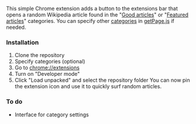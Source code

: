 This simple Chrome extension adds a button to the extensions bar that opens a random Wikipedia article found in the "[Good articles](https://en.wikipedia.org/wiki/Wikipedia:Good_articles)" or "[Featured articles](https://en.wikipedia.org/wiki/Wikipedia:Featured_articles)" categories. You can specify other [categories](https://en.wikipedia.org/wiki/Wikipedia:Contents/Categories) in [getPage.js](getPage.js) if needed.

### Installation
1. Clone the repository
2. Specify categories (optional)
3. Go to [chrome://extensions](chrome://extensions)
4. Turn on "Developer mode"
5. Click "Load unpacked" and select the repository folder
You can now pin the extension icon and use it to quickly surf random articles.

### To do
- Interface for category settings

